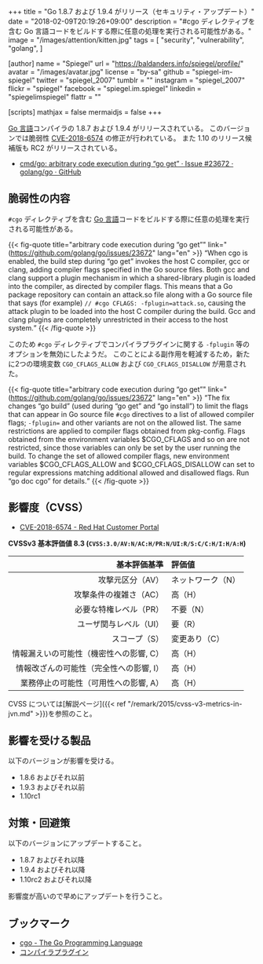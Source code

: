 +++
title = "Go 1.8.7 および 1.9.4 がリリース（セキュリティ・アップデート）"
date = "2018-02-09T20:19:26+09:00"
description = "#cgo ディレクティブを含む Go 言語コードをビルドする際に任意の処理を実行される可能性がある。"
image = "/images/attention/kitten.jpg"
tags = [
  "security",
  "vulnerability",
  "golang",
]

[author]
  name      = "Spiegel"
  url       = "https://baldanders.info/spiegel/profile/"
  avatar    = "/images/avatar.jpg"
  license   = "by-sa"
  github    = "spiegel-im-spiegel"
  twitter   = "spiegel_2007"
  tumblr    = ""
  instagram = "spiegel_2007"
  flickr    = "spiegel"
  facebook  = "spiegel.im.spiegel"
  linkedin  = "spiegelimspiegel"
  flattr    = ""

[scripts]
  mathjax = false
  mermaidjs = false
+++

[Go 言語]コンパイラの 1.8.7 および 1.9.4 がリリースされている。
このバージョンでは脆弱性 [CVE-2018-6574] の修正が行われている。
また 1.10 のリリース候補版も RC2 がリリースされている。 

- [cmd/go: arbitrary code execution during “go get” · Issue #23672 · golang/go · GitHub](https://github.com/golang/go/issues/23672)

## 脆弱性の内容

`#cgo` ディレクティブを含む [Go 言語]コードをビルドする際に任意の処理を実行される可能性がある。

{{< fig-quote title="arbitrary code execution during “go get”" link="(https://github.com/golang/go/issues/23672" lang="en" >}}
<q>When cgo is enabled, the build step during “go get” invokes the host C compiler, gcc or clang, adding compiler flags specified in the Go source files. Both gcc and clang support a plugin mechanism in which a shared-library plugin is loaded into the compiler, as directed by compiler flags. This means that a Go package repository can contain an attack.so file along with a Go source file that says (for example) <code>// #cgo CFLAGS: -fplugin=attack.so</code>, causing the attack plugin to be loaded into the host C compiler during the build. Gcc and clang plugins are completely unrestricted in their access to the host system.</q>
{{< /fig-quote >}}

このため `#cgo` ディレクティブでコンパイラプラグインに関する `-fplugin` 等のオプションを無効にしたようだ。
このことによる副作用を軽減するため，新たに2つの環境変数 `CGO_CFLAGS_ALLOW` および `CGO_CFLAGS_DISALLOW` が用意された。

{{< fig-quote title="arbitrary code execution during “go get”" link="(https://github.com/golang/go/issues/23672" lang="en" >}}
<q>The fix changes “go build” (used during “go get” and “go install”) to limit the flags that can appear in Go source file <code>#cgo</code> directives to a list of allowed compiler flags; <code>-fplugin=</code> and other variants are not on the allowed list. The same restrictions are applied to compiler flags obtained from pkg-config. Flags obtained from the environment variables $CGO_CFLAGS and so on are not restricted, since those variables can only be set by the user running the build. To change the set of allowed compiler flags, new environment variables $CGO_CFLAGS_ALLOW and $CGO_CFLAGS_DISALLOW can set to regular expressions matching additional allowed and disallowed flags. Run “go doc cgo” for details.</q>
{{< /fig-quote >}}


## 影響度（CVSS）

- [CVE-2018-6574 - Red Hat Customer Portal](https://access.redhat.com/security/cve/cve-2018-6574)

**CVSSv3 基本評価値 8.3 (`CVSS:3.0/AV:N/AC:H/PR:N/UI:R/S:C/C:H/I:H/A:H`)**

|                            基本評価基準 | 評価値            |
| ---------------------------------------:|:----------------- |
|                        攻撃元区分（AV） | ネットワーク（N） |
|                  攻撃条件の複雑さ（AC） | 高（H）           |
|                  必要な特権レベル（PR） | 不要（N）         |
|                  ユーザ関与レベル（UI） | 要（R）           |
|                           スコープ（S） | 変更あり（C）     |
| 情報漏えいの可能性（機密性への影響, C） | 高（H）           |
| 情報改ざんの可能性（完全性への影響, I） | 高（H）           |
|   業務停止の可能性（可用性への影響, A） | 高（H）           |

CVSS については[解説ページ]({{< ref "/remark/2015/cvss-v3-metrics-in-jvn.md" >}})を参照のこと。

## 影響を受ける製品

以下のバージョンが影響を受ける。

- 1.8.6 およびそれ以前
- 1.9.3 およびそれ以前
- 1.10rc1

## 対策・回避策

以下のバージョンにアップデートすること。

- 1.8.7 およびそれ以降
- 1.9.4 およびそれ以降
- 1.10rc2 およびそれ以降

影響度が高いので早めにアップデートを行うこと。

## ブックマーク

- [cgo - The Go Programming Language](https://golang.org/cmd/cgo/)
- [コンパイラプラグイン](http://www.kotha.net/ghcguide_ja/7.6.2/compiler-plugins.html)

[Go 言語]: https://golang.org/ "The Go Programming Language"
[CVE-2018-6574]: https://cve.mitre.org/cgi-bin/cvename.cgi?name=2018-6574
